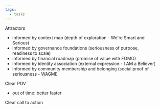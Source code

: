 ```yaml
---
tags:
  - tasks
---
```

Attractors
- informed by context map  (depth of exploration - We're Smart and Serious)
- informed by governance foundations (seriousness of purpose, readiness to scale)
- informed by financial roadmap (promise of value with FOMO)
- informed by identity association (external expression - I AM a Believer)
- informed by community membership and belonging (social proof of seriousness - WAGMI)

Clear POV
- out of time: better faster

Clear call to action